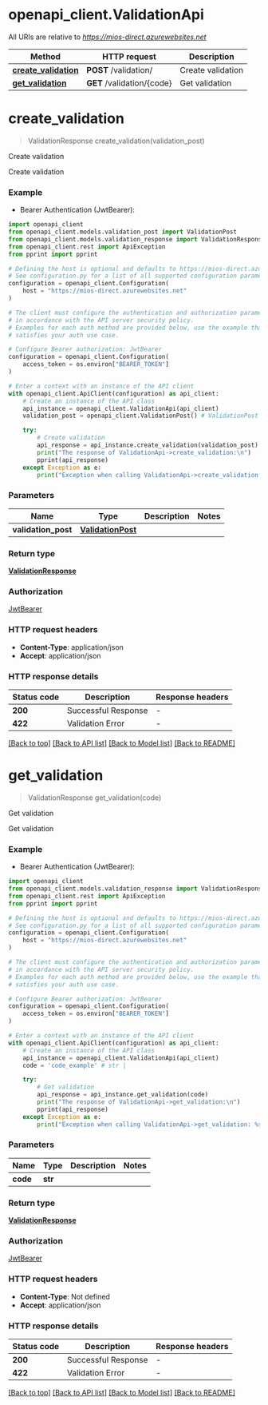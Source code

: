 # openapi_client.ValidationApi

All URIs are relative to *https://mios-direct.azurewebsites.net*

Method | HTTP request | Description
------------- | ------------- | -------------
[**create_validation**](ValidationApi.md#create_validation) | **POST** /validation/ | Create validation
[**get_validation**](ValidationApi.md#get_validation) | **GET** /validation/{code} | Get validation


# **create_validation**
> ValidationResponse create_validation(validation_post)

Create validation

Create validation

### Example

* Bearer Authentication (JwtBearer):

```python
import openapi_client
from openapi_client.models.validation_post import ValidationPost
from openapi_client.models.validation_response import ValidationResponse
from openapi_client.rest import ApiException
from pprint import pprint

# Defining the host is optional and defaults to https://mios-direct.azurewebsites.net
# See configuration.py for a list of all supported configuration parameters.
configuration = openapi_client.Configuration(
    host = "https://mios-direct.azurewebsites.net"
)

# The client must configure the authentication and authorization parameters
# in accordance with the API server security policy.
# Examples for each auth method are provided below, use the example that
# satisfies your auth use case.

# Configure Bearer authorization: JwtBearer
configuration = openapi_client.Configuration(
    access_token = os.environ["BEARER_TOKEN"]
)

# Enter a context with an instance of the API client
with openapi_client.ApiClient(configuration) as api_client:
    # Create an instance of the API class
    api_instance = openapi_client.ValidationApi(api_client)
    validation_post = openapi_client.ValidationPost() # ValidationPost | 

    try:
        # Create validation
        api_response = api_instance.create_validation(validation_post)
        print("The response of ValidationApi->create_validation:\n")
        pprint(api_response)
    except Exception as e:
        print("Exception when calling ValidationApi->create_validation: %s\n" % e)
```



### Parameters


Name | Type | Description  | Notes
------------- | ------------- | ------------- | -------------
 **validation_post** | [**ValidationPost**](ValidationPost.md)|  | 

### Return type

[**ValidationResponse**](ValidationResponse.md)

### Authorization

[JwtBearer](../README.md#JwtBearer)

### HTTP request headers

 - **Content-Type**: application/json
 - **Accept**: application/json

### HTTP response details

| Status code | Description | Response headers |
|-------------|-------------|------------------|
**200** | Successful Response |  -  |
**422** | Validation Error |  -  |

[[Back to top]](#) [[Back to API list]](../README.md#documentation-for-api-endpoints) [[Back to Model list]](../README.md#documentation-for-models) [[Back to README]](../README.md)

# **get_validation**
> ValidationResponse get_validation(code)

Get validation

Get validation

### Example

* Bearer Authentication (JwtBearer):

```python
import openapi_client
from openapi_client.models.validation_response import ValidationResponse
from openapi_client.rest import ApiException
from pprint import pprint

# Defining the host is optional and defaults to https://mios-direct.azurewebsites.net
# See configuration.py for a list of all supported configuration parameters.
configuration = openapi_client.Configuration(
    host = "https://mios-direct.azurewebsites.net"
)

# The client must configure the authentication and authorization parameters
# in accordance with the API server security policy.
# Examples for each auth method are provided below, use the example that
# satisfies your auth use case.

# Configure Bearer authorization: JwtBearer
configuration = openapi_client.Configuration(
    access_token = os.environ["BEARER_TOKEN"]
)

# Enter a context with an instance of the API client
with openapi_client.ApiClient(configuration) as api_client:
    # Create an instance of the API class
    api_instance = openapi_client.ValidationApi(api_client)
    code = 'code_example' # str | 

    try:
        # Get validation
        api_response = api_instance.get_validation(code)
        print("The response of ValidationApi->get_validation:\n")
        pprint(api_response)
    except Exception as e:
        print("Exception when calling ValidationApi->get_validation: %s\n" % e)
```



### Parameters


Name | Type | Description  | Notes
------------- | ------------- | ------------- | -------------
 **code** | **str**|  | 

### Return type

[**ValidationResponse**](ValidationResponse.md)

### Authorization

[JwtBearer](../README.md#JwtBearer)

### HTTP request headers

 - **Content-Type**: Not defined
 - **Accept**: application/json

### HTTP response details

| Status code | Description | Response headers |
|-------------|-------------|------------------|
**200** | Successful Response |  -  |
**422** | Validation Error |  -  |

[[Back to top]](#) [[Back to API list]](../README.md#documentation-for-api-endpoints) [[Back to Model list]](../README.md#documentation-for-models) [[Back to README]](../README.md)

